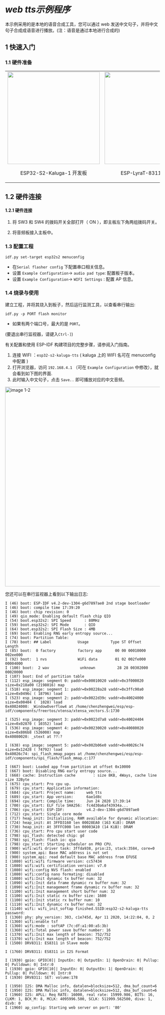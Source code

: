 # _web tts示例程序_

本示例采用的是本地的语音合成工具，您可以通过 web 发送中文句子，并将中文句子合成成语音进行播放。(注：语音是通过本地进行合成的)

## 1 快速入门

### 1.1 硬件准备

<table>
    <tr>
        <td ><img src="../../../docs/_static/esp32-s2-kaluga-1/ESP32-S2-Kaluga_V1.0_mainbody.png" width="300" ><p align=center>ESP32-S2-Kaluga-1 开发板</p></td>
        <td ><img src="../../../docs/_static/esp32-s2-kaluga-1/ESP-LyraT-8311A-V1.0.png" width="300"><p align=center>ESP-LyraT-8311A 音频板</p></td>
    </tr>
</table>

## 1.2 硬件连接

#### 1.2.1  硬件连接

1. 将 SW3 和 SW4 的拨码开关全部打开（ ON ），即主板左下角两组拨码开关。

2. 将音频板接入主板中。

### 1.3 配置工程

```
idf.py set-target esp32s2 menuconfig
```

* 在`Serial flasher config` 下配置串口相关信息。
* 设置 `Example Configuration`-> `audio pad type`: 配置板子版本。
* 设置 `Example Configuration`-> `WIFI Settings` : 配置 AP 信息。

### 1.4 烧录与使用

建立工程，并将其烧入到板子，然后运行监测工具，以查看串行输出:

```
idf.py -p PORT flash monitor
```

* 如果有两个端口号，最大的是 `PORT`。

(要退出串行监视器，请键入``Ctrl-]``)

有关配置和使用 ESP-IDF 构建项目的完整步骤，请参阅入门指南。

1. 连接 WIFI ：`esp32-s2-kaluga-tts` ( kaluga 上的 WIFI 名可在 menuconfig 中配置 ) 
2. 打开浏览器，访问 `192.168.4.1` （可在 `Example Configuration` 中修改），就会看到如下图的界面.
3. 此时输入中文句子，点击 `Save..` 即可播放对应的中文音频。


<div align="left"><img src="../../../docs/_static/esp32-s2-kaluga-1/kaluga_examples_web_tts_1.jpg" width = "650" alt="image 1-2" align=center /></div>  

您还可以在串行监视器上看到以下输出日志:

```
I (46) boot: ESP-IDF v4.2-dev-1304-g6d7897ae0 2nd stage bootloader
I (46) boot: compile time 17:39:20
I (46) boot: chip revision: 0
I (49) qio_mode: Enabling default flash chip QIO
I (54) boot.esp32s2: SPI Speed      : 80MHz
I (59) boot.esp32s2: SPI Mode       : QIO
I (64) boot.esp32s2: SPI Flash Size : 4MB
I (69) boot: Enabling RNG early entropy source...
I (74) boot: Partition Table:
I (78) boot: ## Label            Usage          Type ST Offset   Length
I (85) boot:  0 factory          factory app      00 00 00010000 002ee000
I (92) boot:  1 nvs              WiFi data        01 02 002fe000 00004000
I (100) boot:  2 wav              unknown          28 28 00302000 00020000
I (107) boot: End of partition table
I (112) esp_image: segment 0: paddr=0x00010020 vaddr=0x3f000020 size=0x218a00 (2198016) map
I (518) esp_image: segment 1: paddr=0x00228a28 vaddr=0x3ffc90a0 size=0x0496c ( 18796) load
I (523) esp_image: segment 2: paddr=0x0022d39c vaddr=0x40024000 size=0x00404 (  1028) load
0x40024000: _WindowOverflow4 at /home/chenzhengwei/esp/esp-idf/components/freertos/xtensa/xtensa_vectors.S:1730

I (525) esp_image: segment 3: paddr=0x0022d7a8 vaddr=0x40024404 size=0x02870 ( 10352) load
I (536) esp_image: segment 4: paddr=0x00230020 vaddr=0x40080020 size=0x806b8 (526008) map
0x40080020: _stext at ??:?

I (638) esp_image: segment 5: paddr=0x002b06e0 vaddr=0x40026c74 size=0x12428 ( 74792) load
0x40026c74: spi_flash_mmap_pages at /home/chenzhengwei/esp/esp-idf/components/spi_flash/flash_mmap.c:177

I (667) boot: Loaded app from partition at offset 0x10000
I (667) boot: Disabling RNG early entropy source...
I (668) cache: Instruction cache        : size 8KB, 4Ways, cache line size 32Byte
I (675) cpu_start: Pro cpu up.
I (679) cpu_start: Application information:
I (684) cpu_start: Project name:     web_tts
I (689) cpu_start: App version:      6ae1d8c
I (694) cpu_start: Compile time:     Jun 24 2020 17:39:14
I (700) cpu_start: ELF file SHA256:  fc4d30a6af43934a...
I (706) cpu_start: ESP-IDF:          v4.2-dev-1304-g6d7897ae0
I (712) cpu_start: Single core mode
I (717) heap_init: Initializing. RAM available for dynamic allocation:
I (724) heap_init: At 3FFD3160 len 00028EA0 (163 KiB): DRAM
I (730) heap_init: At 3FFFC000 len 00003A10 (14 KiB): DRAM
I (736) cpu_start: Pro cpu start user code
I (798) spi_flash: detected chip: gd
I (798) spi_flash: flash io: qio
I (798) cpu_start: Starting scheduler on PRO CPU.
I (900) wifi:wifi driver task: 3ffda938, prio:23, stack:3584, core=0
I (900) system_api: Base MAC address is not set
I (900) system_api: read default base MAC address from EFUSE
I (1080) wifi:wifi firmware version: cc57434
I (1080) wifi:wifi certification version: v7.0
I (1080) wifi:config NVS flash: enabled
I (1080) wifi:config nano formating: disabled
I (1080) wifi:Init dynamic tx buffer num: 32
I (1090) wifi:Init data frame dynamic rx buffer num: 32
I (1090) wifi:Init management frame dynamic rx buffer num: 32
I (1100) wifi:Init management short buffer num: 32
I (1100) wifi:Init static rx buffer size: 1600
I (1100) wifi:Init static rx buffer num: 10
I (1110) wifi:Init dynamic rx buffer num: 32
I (1140) wifi: wifi_init_softap finished.SSID:esp32-s2-kaluga-tts password:
I (1360) phy: phy_version: 303, c1e745d, Apr 11 2020, 14:22:04, 0, 2
I (1360) wifi:enable tsf
I (1360) wifi:mode : softAP (7c:df:a1:00:a5:3b)
I (1360) wifi:Total power save buffer number: 16
I (1370) wifi:Init max length of beacon: 752/752
I (1370) wifi:Init max length of beacon: 752/752
I (1500) DRV8311: ES8311 in Slave mode

I (1760) DRV8311: ES8311 in I2S Format

I (1930) gpio: GPIO[0]| InputEn: 0| OutputEn: 1| OpenDrain: 0| Pullup: 0| Pulldown: 0| Intr:0 
I (1930) gpio: GPIO[10]| InputEn: 0| OutputEn: 1| OpenDrain: 0| Pullup: 0| Pulldown: 0| Intr:0 
I (1930) DRV8311: SET: volume:178

I (1950) I2S: DMA Malloc info, datalen=blocksize=512, dma_buf_count=6
I (1950) I2S: DMA Malloc info, datalen=blocksize=512, dma_buf_count=6
I (1960) I2S: APLL: Req RATE: 16000, real rate: 15999.986, BITS: 16, CLKM: 1, BCK_M: 8, MCLK: 4095996.500, SCLK: 511999.562500, diva: 1, divb: 0
I (1960) ap_config: Starting web server on port: '80'
```


